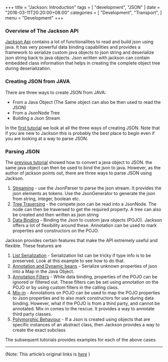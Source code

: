 
+++
title = "Jackson: Introduction"
tags = [
    "development",
    "JSON"
]
date = "2016-03-11T20:20:00+08:00"
categories = [
    "Development",
    "Transport",
]
menu = "Development"
+++

### Overview of The Jackson API

[Jackson Api](http://wiki.fasterxml.com/JacksonHome "Jackson Api") contains a lot of functionalities to read and build json using java. It has very powerful data binding capabilities and provides a framework to serialize custom java objects to json string and deserialize json string back to java objects. Json written with jackson can contain embedded class information that helps in creating the complete object tree during deserialization.

### Creating JSON from JAVA

There are three ways to create JSON from JAVA:

* From a Java Object (The Same object can also be then used to read the JSON)
* From a JsonNode Tree
* Building a Json Stream

In the [first tutorial](/post/dev_201603112025 "Java to JSON and back") we look at all the three ways of creating JSON. Note that if you are new to Jackson this is probably the best place to begin even if you are looking at a way to parse JSON.
<!--more-->
### Parsing JSON

The [previous tutorial](/post/dev_201603112025 "Java to JSON and back") showed how to convert a java object to JSON. the same java object can then be used to bind the json to java. However, as the author of jackson points out, there are three ways to parse JSON using Jackson.

1. [Streaming][] - use the JsonParser to parse the json stream. It provides the json elements as tokens. Use the JsonGenerator to generate the json from string, integer, boolean etc.
2. [Tree Traversing][] - the compete json can be read into a JsonNode. The node can then be traversed to get the required property. A tree can also be created and then written as json string
3. [Data Binding][] - Binding the Json to custom java objects (POJO). Jackson offers a lot of flexibility around these. Annotation can be used to mark properties and constructors on the POJO.

Jackson provides certain features that make the API extremely useful and flexible. These features are  

1. [List Serialization][] - Serialization list can be tricky if type info is to be preserved. Look at this example to see how to do that.
2. [Annotation and Dynamic beans][] - Serialize unknown properties of json into a Map in the Java Object.
3. [Annotation Filters][] - While data binding, properties of the POJO can be ignored or filtered out. These filters can be set using annotation on the POJO or by using custom filters in the calling class.
4. [Mix-in][] - Annotations on POJO can be used to map the POJO properties to Json properties and to also mark constructors for use during data binding. However, what if the POJO is from a third party, and cannot be annotated. Mix-in comes to the rescue. It provides a way to annotate third party classes.  
5. [Polymorphic Behaviour][] - If a Json is created using objects that are specific instances of an abstract class, then Jackson provides a way to create the exact subclass

The subsequent tutorials provides examples for each of the above cases.

------------------

(Note: This article’s original links is [*here*](http://www.studytrails.com/java/json/java-jackson-introduction.jsp "Jackson Introduction") )

[Streaming]: /post/dev_201603112030 (json and java - Streaming)
[Tree Traversing]: /post/dev_201603112035 (build java tree model from json)
[Data Binding]: /post/dev_201603112040 (Data Binding)
[List Serialization]: /post/dev_201603112045 (List Serialization)
[Annotation and Dynamic beans]: /post/dev_201603112050 (Annotation and Dynamic beans)
[Annotation Filters]: /post/dev_201603112055 (Annotation Filters)
[Mix-in]: /post/dev_201603112100 (Mix-in)
[Polymorphic Behaviour]: /post/dev_201603112105 (Polymorphic Behaviour)
